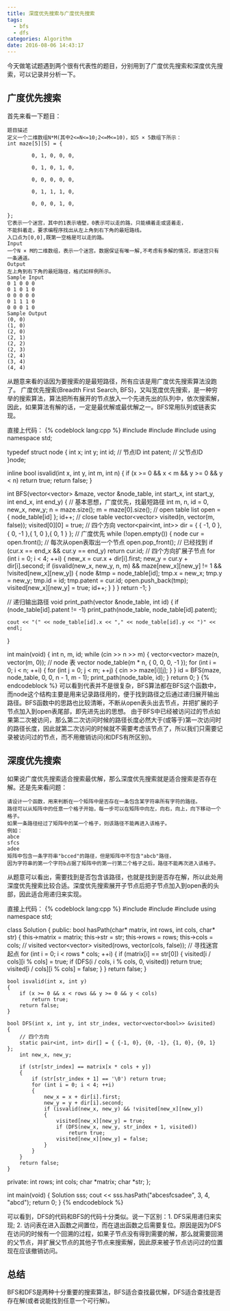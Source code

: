 ```yaml
---
title: 深度优先搜索与广度优先搜索
tags:
  - bfs
  - dfs
categories: Algorithm
date: 2016-08-06 14:43:17
---
```



今天做笔试题遇到两个很有代表性的题目，分别用到了广度优先搜索和深度优先搜索，可以记录并分析一下。
<!--more-->

广度优先搜索
------------
首先来看一下题目：
```
题目描述
定义一个二维数组N*M(其中2<=N<=10;2<=M<=10)，如5 × 5数组下所示： 
int maze[5][5] = {

        0, 1, 0, 0, 0,

        0, 1, 0, 1, 0,

        0, 0, 0, 0, 0,

        0, 1, 1, 1, 0,

        0, 0, 0, 1, 0,

};
它表示一个迷宫，其中的1表示墙壁，0表示可以走的路，只能横着走或竖着走，
不能斜着走，要求编程序找出从左上角到右下角的最短路线。
入口点为[0,0],既第一空格是可以走的路。
Input
一个N × M的二维数组，表示一个迷宫。数据保证有唯一解,不考虑有多解的情况，即迷宫只有一条通道。
Output
左上角到右下角的最短路径，格式如样例所示。
Sample Input
0 1 0 0 0
0 1 0 1 0
0 0 0 0 0
0 1 1 1 0
0 0 0 1 0
Sample Output
(0, 0)
(1, 0)
(2, 0)
(2, 1)
(2, 2)
(2, 3)
(2, 4)
(3, 4)
(4, 4)
```
从題意来看的话因为要搜索的是最短路径，所有应该是用广度优先搜索算法没跑了。
广度优先搜索(Breadth First Search, BFS)，又叫宽度优先搜索，是一种穷举的搜索算法，算法把所有展开的节点放入一个先进先出的队列中，依次搜索解，因此，如果算法有解的话，一定是最优解或最优解之一。BFS常用队列或链表实现。

直接上代码：
{% codeblock lang:cpp %}
#include <iostream>
#include <list>
#include <vector>
using namespace std;

typedef struct node
{
	int x;
	int y;
	int id;	// 节点ID
	int patent;	// 父节点ID
}node;

inline bool isvalid(int x, int y, int m, int n)
{
	if (x >= 0 && x < m &&
		y >= 0 && y < n)
		return true;
	return false;
}

int BFS(vector<vector<int>> &maze, vector<node> &node_table, int start_x, int start_y, int end_x, int end_y)
{
	// 基本思想，广度优先，找最短路径
	int m, n, id = 0,
		new_x, new_y;
	n = maze.size();
	m = maze[0].size();
	// open table
	list<node> open = { node_table[id] };
	id++;
	// close table
	vector<vector<bool>> visited(n, vector<bool>(m, false));
	visited[0][0] = true;
	// 四个方向
	vector<pair<int, int>> dir = { { -1, 0 },{ 0, -1 },{ 1, 0 },{ 0, 1 } };
	// 广度优先
	while (!open.empty())
	{
		node cur = open.front(); // 每次从open表取出一个节点
		open.pop_front();
		// 已经找到
		if (cur.x == end_x && cur.y == end_y) return cur.id;
		// 四个方向扩展子节点
		for (int i = 0; i < 4; ++i)
		{
			new_x = cur.x + dir[i].first;
			new_y = cur.y + dir[i].second;
			if (isvalid(new_x, new_y, n, m) && maze[new_x][new_y] != 1 && !visited[new_x][new_y])
			{
				node &tmp = node_table[id];
				tmp.x = new_x;
				tmp.y = new_y;
				tmp.id = id;
				tmp.patent = cur.id;
				open.push_back(tmp);
				visited[new_x][new_y] = true;
				id++;
			}
		}
	}
	return -1;
}

// 递归输出路径
void print_path(vector<node> &node_table, int id)
{
	if (node_table[id].patent != -1)
		print_path(node_table, node_table[id].patent);
		
	cout << "(" << node_table[id].x << "," << node_table[id].y << ")" << endl;
}

int main(void)
{
	int n, m, id;
	while (cin >> n >> m)
	{
		vector<vector<int>> maze(n, vector<int>(m, 0));
		// node 表
		vector<node> node_table(m * n, { 0, 0, 0, -1 });
		for (int i = 0; i < n; ++i)
		{
			for (int j = 0; j < m; ++j)
			{
				cin >> maze[i][j];
			}
		}
		id = BFS(maze, node_table, 0, 0, n - 1, m - 1);
		print_path(node_table, id);
	}
	return 0;
}
{% endcodeblock %}
可以看到代表并不是很复杂，BFS算法都在BFS这个函数中，而node这个结构主要是用来记录路径用的，便于找到路径之后通过递归展开输出路径。BFS函数中的思路也比较清晰，不断从open表头出去节点，并把扩展的子节点加入到open表尾部，即先进先出的思想。
由于BFS中已经被访问过的节点如果第二次被访问，那么第二次访问时候的路径长度必然大于(或等于)第一次访问时的路径长度，因此就第二次访问的时候就不需要考虑该节点了，所以我们只需要记录被访问过的节点，而不用撤销访问(和DFS有所区别)。

深度优先搜索
-----------
如果说广度优先搜索适合搜索最优解，那么深度优先搜索就是适合搜索是否存在解。还是先来看问题：
```
请设计一个函数，用来判断在一个矩阵中是否存在一条包含某字符串所有字符的路径。
路径可以从矩阵中的任意一个格子开始，每一步可以在矩阵中向左，向右，向上，向下移动一个格子。
如果一条路径经过了矩阵中的某一个格子，则该路径不能再进入该格子。 
例如：
abce
sfcs
adee 
矩阵中包含一条字符串"bcced"的路径，但是矩阵中不包含"abcb"路径，
因为字符串的第一个字符b占据了矩阵中的第一行第二个格子之后，路径不能再次进入该格子。
```
从题意可以看出，需要找到是否包含该路径，也就是找到是否存在解，所以此处用深度优先搜索比较合适。深度优先搜索展开子节点后把子节点加入到open表的头部，因此适合用递归来实现。

直接上代码：
{% codeblock lang:cpp %}
#include <iostream>
#include <list>
#include <vector>
using namespace std;

class Solution {
public:
	bool hasPath(char* matrix, int rows, int cols, char* str)
	{
		this->matrix = matrix;
		this->str = str;
		this->rows = rows;
		this->cols = cols;
		// visited
		vector<vector<bool>> visited(rows, vector<bool>(cols, false));
		// 寻找迷宫起点
		for (int i = 0; i < rows * cols; ++i)
		{
			if (matrix[i] == str[0])
			{
				visited[i / cols][i % cols] = true;
				if (DFS(i / cols, i % cols, 0, visited)) return true;
				visited[i / cols][i % cols] = false;
			}
		}
		return false;
	}

	bool isvalid(int x, int y)
	{
		if (x >= 0 && x < rows && y >= 0 && y < cols)
			return true;
		return false;
	}

	bool DFS(int x, int y, int str_index, vector<vector<bool>> &visited)
	{
		// 四个方向
		static pair<int, int> dir[] = { {-1, 0}, {0, -1}, {1, 0}, {0, 1} };
		int new_x, new_y;

		if (str[str_index] == matrix[x * cols + y])
		{
			if (str[str_index + 1] == '\0') return true;
			for (int i = 0; i < 4; ++i)
			{
				new_x = x + dir[i].first;
				new_y = y + dir[i].second;
				if (isvalid(new_x, new_y) && !visited[new_x][new_y])
				{
					visited[new_x][new_y] = true;
					if (DFS(new_x, new_y, str_index + 1, visited))
						return true;
					visited[new_x][new_y] = false;
				}
			}
		}
		return false;
	}
private:
	int rows;
	int cols;
	char *matrix;
	char *str;
};

int main(void)
{
	Solution sss;
	cout << sss.hasPath("abcesfcsadee", 3, 4, "abcd");
	return 0;
}
{% endcodeblock %}

可以看到，DFS的代码和BFS的代码十分类似。说一下区别：1. DFS采用递归来实现; 2. 访问表在进入函数之间置位，而在退出函数之后需要复位。原因是因为DFS在访问的时候有一个回溯的过程，如果子节点没有得到需要的解，那么就需要回溯的父节点，并扩展父节点的其他子节点来搜索解，因此原来被子节点访问过的位置现在应该撤销访问。

总结
----
BFS和DFS是两种十分重要的搜索算法，BFS适合查找最优解，DFS适合查找是否存在解(或者说能找到任意一个可行解)。
